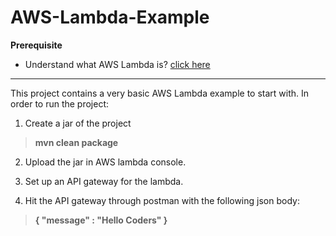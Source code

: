 # AWS-Lambda-Example

**Prerequisite**

* Understand what AWS Lambda is? [click here](https://blog.knoldus.com/2018/03/04/a-walkthrough-with-aws-lambda/#more-47871)

---

This project contains a very basic AWS Lambda example to start with. In order to run the project:

1) Create a jar of the project

> **mvn clean package**

2) Upload the jar in AWS lambda console.

3) Set up an API gateway for the lambda.

4) Hit the API gateway through postman with the following json body:

> **{
   "message" : "Hello Coders"
}**
